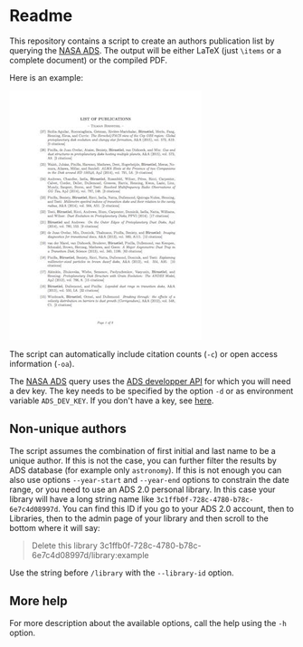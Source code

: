 # Readme

This repository contains a script to create an authors publication list by  querying the [NASA ADS][ADS]. The output will be either LaTeX (just `\items` or a complete document) or the compiled PDF.

Here is an example:

![Publication list example](./example.jpg)

The script can automatically include citation counts (`-c`) or open access information (`-oa`).

The [NASA ADS][ADS] query uses the [ADS developper API][API] for which you will need a dev key. The key needs to be specified by the option `-d` or as environment variable `ADS_DEV_KEY`. If you don't have a key, see [here](https://github.com/adsabs/adsabs-dev-api#signup--access).

## Non-unique authors

The script assumes the combination of first initial and last name to be a unique author. If this is not the case, you can further filter the results by ADS database (for example only `astronomy`). If this is not enough you can also use options `--year-start` and `--year-end` options to constrain the date range, or you need to use an ADS 2.0 personal library. In this case your library will have a long string name like `3c1ffb0f-728c-4780-b78c-6e7c4d08997d`. You can find this ID if you go to your ADS 2.0 account, then to Libraries, then to the admin page of your library and then scroll to the bottom where it will say:

> Delete this library 3c1ffb0f-728c-4780-b78c-6e7c4d08997d/library:example

Use the string before `/library` with the `--library-id` option.

## More help

For more description about the available options, call the help using the `-h` option.

[ADS]: http://adsabs.harvard.edu
[API]: https://github.com/adsabs/adsabs-dev-api